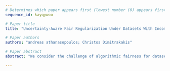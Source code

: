 ```yaml
--- 
# Determines which paper appears first (lowest number (0) appears first)
sequence_id: kayqywoo

# Paper title 
title: "Uncertainty-Aware Fair Regularization Under Datasets With Incomplete Sensitive Information"

# Paper authors 
authors: "andreas athanasopoulos; Christos Dimitrakakis"

# Paper abstract 
abstract: "We consider the challenge of algorithmic fairness for datasets with partially annotated sensitive information. Many existing methods simply use imputation models to infer sensitive attributes as a preprocessing step. We argue that the inherent uncertainty in imputation significantly influences the bias mitigation process, particularly in scenarios with limited annotations. We adopt a Bayesian viewpoint and propose two methods based on common fairness metrics. The first minimises the expected deviation from fairness under the current belief. The second instead uses the epistemic value-at-risk, in order to robustify the algorithm's fairness properties. In practice, we implement this approach through an  ensemble of neural networks. The results show that explicitly incorporating uncertainty about the individual imputed labels as well as the imputation models leads to significantly improved fairness properties and overall performance."

--- 
```

